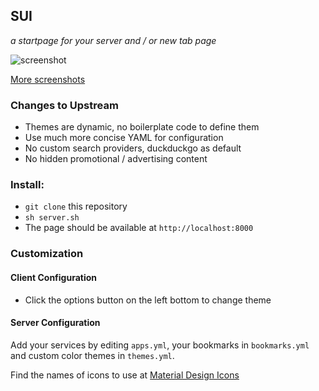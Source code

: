 ## SUI
*a startpage for your server and / or new tab page*

![screenshot](https://i.imgur.com/J4d7Q3D.png)

[More screenshots](https://imgur.com/a/FDVRIyw)

### Changes to Upstream

* Themes are dynamic, no boilerplate code to define them
* Use much more concise YAML for configuration
* No custom search providers, duckduckgo as default
* No hidden promotional / advertising content

### Install:

 - `git clone` this repository
 - `sh server.sh`
 - The page should be available at  `http://localhost:8000`

### Customization

#### Client Configuration
 - Click the options button on the left bottom to change theme

#### Server Configuration
Add your services by editing `apps.yml`, your bookmarks in `bookmarks.yml` and custom color themes in `themes.yml`.

Find the names  of icons to use at [Material Design Icons](https://materialdesignicons.com/)
